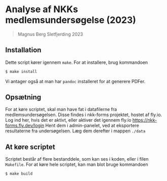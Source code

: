 # Analyse af NKKs medlemsundersøgelse (2023)

> Magnus Berg Sletfjerding 2023

## Installation

Dette script kører igennem `make`. For at installere, brug kommandoen

```bash
$ make install
```

Vi antager også at man har `pandoc` installeret for at generere PDFer.

## Opsætning

For at køre scriptet, skal man have fat i datafilerne fra medlemsundersøgelsen.
Disse findes i nkk-forms projektet, hostet af fly.io. Log ind her, hvis det er aktivt, eller aktiver det igennem fly.io
https://nkk-forms.fly.dev/login
Hent dem i admin-panelet, ved at eksportere resultaterne fra undersøgelsen.
Læg dem derefter i mappen `./data`

## At køre scriptet

Scriptet består af flere bestanddele, som kan ses i koden, eller i filen `Makefile`. For at køre hele scriptet, kan man blot bruge kommandoen

```bash
$ make build
```
